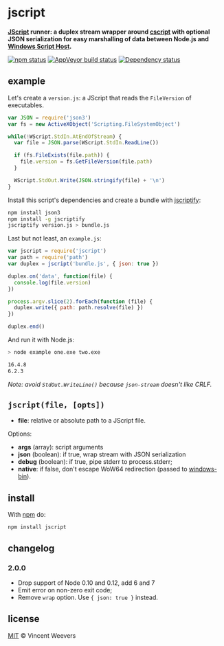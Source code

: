 # jscript

**[JScript](https://en.wikipedia.org/wiki/JScript) runner: a duplex stream wrapper around [cscript](https://technet.microsoft.com/en-us/library/bb490887.aspx) with optional JSON serialization for easy marshalling of data between Node.js and [Windows Script Host](https://en.wikipedia.org/wiki/Windows_Script_Host).**

[![npm status](http://img.shields.io/npm/v/jscript.svg?style=flat-square)](https://www.npmjs.org/package/jscript) [![AppVeyor build status](https://img.shields.io/appveyor/ci/vweevers/jscript.svg?style=flat-square&label=appveyor)](https://ci.appveyor.com/project/vweevers/jscript) [![Dependency status](https://img.shields.io/david/vweevers/jscript.svg?style=flat-square)](https://david-dm.org/vweevers/jscript)

## example

Let's create a `version.js`: a JScript that reads the `FileVersion` of executables.

```js
var JSON = require('json3')
var fs = new ActiveXObject('Scripting.FileSystemObject')

while(!WScript.StdIn.AtEndOfStream) {
  var file = JSON.parse(WScript.StdIn.ReadLine())

  if (fs.FileExists(file.path)) {
    file.version = fs.GetFileVersion(file.path)
  }

  WScript.StdOut.Write(JSON.stringify(file) + '\n')
}
```

Install this script's dependencies and create a bundle with [jscriptify](https://www.npmjs.com/package/jscriptify):

```bash
npm install json3
npm install -g jscriptify
jscriptify version.js > bundle.js
```

Last but not least, an `example.js`:

```js
var jscript = require('jscript')
var path = require('path')
var duplex = jscript('bundle.js', { json: true })

duplex.on('data', function(file) {
  console.log(file.version)
})

process.argv.slice(2).forEach(function (file) {
  duplex.write({ path: path.resolve(file) })
})

duplex.end()
```

And run it with Node.js:

```bash
> node example one.exe two.exe

16.4.8
6.2.3
```

*Note: avoid `StdOut.WriteLine()` because `json-stream` doesn't like CRLF.*

## `jscript(file, [opts])`

- **file**: relative or absolute path to a JScript file.

Options:

- **args** (array): script arguments
- **json** (boolean): if true, wrap stream with JSON serialization
- **debug** (boolean): if true, pipe stderr to process.stderr;
- **native**: if false, don't escape WoW64 redirection (passed to [windows-bin](https://www.npmjs.com/package/windows-bin)).

## install

With [npm](https://npmjs.org) do:

```
npm install jscript
```

## changelog

### 2.0.0

- Drop support of Node 0.10 and 0.12, add 6 and 7
- Emit error on non-zero exit code;
- Remove `wrap` option. Use `{ json: true }` instead.

## license

[MIT](http://opensource.org/licenses/MIT) © Vincent Weevers
